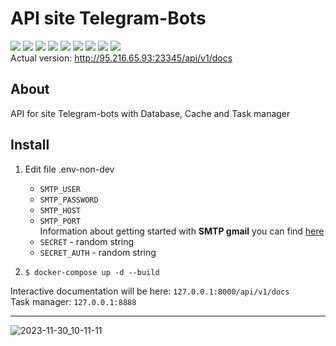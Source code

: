 # API site Telegram-Bots

![](https://img.shields.io/badge/Python-v3.11-green) ![](https://img.shields.io/badge/FastAPI-v0.104.1-blue) 
![](https://img.shields.io/badge/SQLAlchemy-v2.0-yellow) ![](https://img.shields.io/badge/PostgreSQL-v16-blue) 
![](https://img.shields.io/badge/Redis-v5.0-red) ![](https://img.shields.io/badge/Celery-v5.3-green) 
![](https://img.shields.io/badge/Flower-v2.0-red) ![](https://img.shields.io/badge/Alembic-v2.0-violet) 
![](https://img.shields.io/badge/Docker-blue)  
Actual version: http://95.216.65.93:23345/api/v1/docs
## About
API for site Telegram-bots with Database, Cache and Task manager 
## Install
1. Edit file .env-non-dev
   * `SMTP_USER`
   * `SMTP_PASSWORD`
   * `SMTP_HOST`
   * `SMTP_PORT`  
     Information about getting started with **SMTP gmail** you can find [here](https://mailmeteor.com/blog/gmail-smtp-settings) 
   * `SECRET` - random string
   * `SECRET_AUTH` - random string
     
2. `$ docker-compose up -d --build`

Interactive documentation will be here: `127.0.0.1:8000/api/v1/docs`  
Task manager: `127.0.0.1:8888`
___
![2023-11-30_10-11-11](https://github.com/NormanwOw/API-site-Telegram-Bots/assets/118648914/0de1c963-ba21-45a2-b2c0-7a207b18551c)


